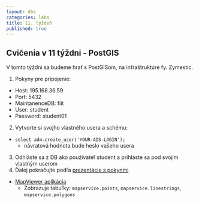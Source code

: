 ```yaml
---
layout: dbs
categories: labs
title: 11. týždeň
published: true
---
```


## Cvičenia v 11 týždni - PostGIS

V tomto týždni sa budeme hrať s PostGISom, na infraštruktúre fy. Zymestic.

1. Pokyny pre pripojenie:
  * Host: 195.168.36.59
  * Port: 5432
  * MaintanenceDB: fiit
  * User: student
  * Password: student01
2. Vytvorte si svojho vlastného usera a schému:
  * `select adm.create_user('YOUR-AIS-LOGIN');`
    * návratová hodnota bude heslo vašeho usera
3. Odhláste sa z DB ako používateľ student a prihláste sa pod svojim vlastným userom
4. Ďalej pokračujte podľa [prezentácie s pokynmi](/labs/files/lab11/ZYM_Spatial_DB_cvicenia_Iring_v01.pdf)

* [MapViewer aplikácia](http://www.zymestic.sk/fiit-cvicenie/zymestic-map-viewer.html)
  * Zobrazuje tabuľky: `mapservice.points`, `mapservice.linestrings`, `mapservice.polygons`


